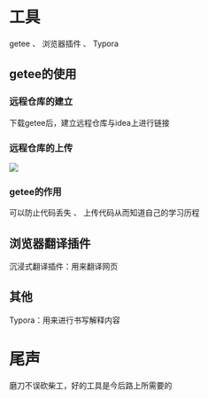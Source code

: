 # 工具
getee 、 浏览器插件 、 Typora
## getee的使用
### 远程仓库的建立
下载getee后，建立远程仓库与idea上进行链接

### 远程仓库的上传
<img src="D:\idea\idea 存储\quite\src\Day002\图片1.png">

### getee的作用
可以防止代码丢失 、 上传代码从而知道自己的学习历程

## 浏览器翻译插件
沉浸式翻译插件：用来翻译网页

## 其他
Typora：用来进行书写解释内容

# 尾声
磨刀不误砍柴工，好的工具是今后路上所需要的